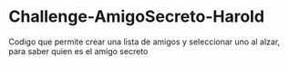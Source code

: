 # Challenge-AmigoSecreto-Harold
Codigo que permite crear una lista de amigos y seleccionar uno al alzar, para saber quien es el amigo secreto
